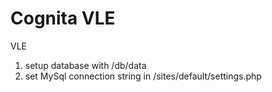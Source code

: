 Cognita VLE
===

VLE

1. setup database with /db/data
2. set MySql connection string in /sites/default/settings.php


